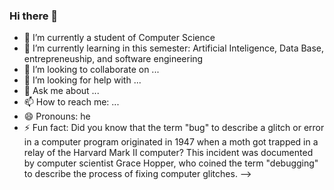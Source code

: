 ### Hi there 👋
- 🔭 I’m currently a student of Computer Science
- 🌱 I’m currently learning in this semester: Artificial Inteligence, Data Base, entrepreneuship, and software engineering
- 👯 I’m looking to collaborate on ...
- 🤔 I’m looking for help with ...
- 💬 Ask me about ...
- 📫 How to reach me: ...
- 😄 Pronouns: he 
- ⚡ Fun fact: Did you know that the term "bug" to describe a glitch or error in a computer program originated in 1947 when a moth got trapped in a relay of the Harvard Mark II computer? This incident was documented by computer scientist Grace Hopper, who coined the term "debugging" to describe the process of fixing computer glitches.
-->
